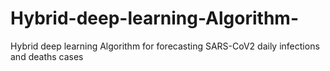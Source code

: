 # Hybrid-deep-learning-Algorithm-
Hybrid deep learning Algorithm for forecasting SARS-CoV2 daily infections and deaths cases
